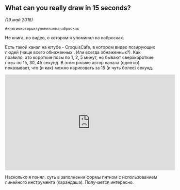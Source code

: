 ## What can you really draw in 15 seconds?
_(19 май 2018)_

`#книгиокоторыхяупоминалнанабросках`

Не книга, но видео, о котором я упоминал на набросках.

Есть такой канал на ютубе - CroquisCafe, в котором видео позирующих людей
(чаще всего обнаженных.. Или всегда обнаженных?).
Как правило, это короткие позы по 1, 2, 5 минут, но бывают сверхкороткие позы по 15, 30, 45 секунд.
В этом ролике автор канала (один из) показывает, что (и как) можно нарисовать за 15 (и чуть более) секунд.

<iframe width="560" height="315" src="https://www.youtube.com/embed/_FDCOiuF1T8?rel=0" frameborder="0" allow="autoplay; encrypted-media" allowfullscreen></iframe>

Насколько я понял, суть в заполнении формы пятном с использованием линейного инструмента (карандаша).
Получается интересно.
